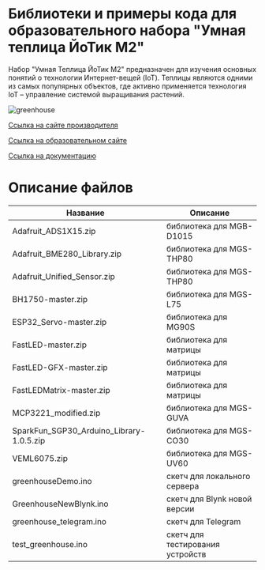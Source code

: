 # Библиотеки и примеры кода для образовательного набора "Умная теплица ЙоТик М2"

Набор "Умная Теплица ЙоТик М2" предназначен для изучения основных понятий о технологии Интернет-вещей (IoT). Теплицы являются одними из самых популярных объектов, где активно применяется технология IoT – управление системой выращивания растений.

![greenhouse](https://mgbot.ru/upload/iblock/eb4/twfprv0w00sx4u4mv4nn6rmpgzruqhu9.jpg)

[Ссылка на сайте производителя](https://mgbot.ru/catalog/obrazovatelnye_nabory_iot/nabor_umnaya_teplitsa_yotik_m2/)

[Ссылка на образовательном сайте](https://мгбот.рф/podrobno#greenhouse)

[Ссылка на документацию](https://books.mgbot.ru/doc/green.zip)

# Описание файлов

| Название    | Описание |
| ----------- | -----------|
|Adafruit_ADS1X15.zip   | библиотека для  MGB-D1015|
| Adafruit_BME280_Library.zip      | библиотека для MGS-THP80 |
| Adafruit_Unified_Sensor.zip     | библиотека для MGS-THP80 |
| BH1750-master.zip    | библиотека для MGS-L75 |
| ESP32_Servo-master.zip   | библиотека для MG90S |
| FastLED-master.zip  | библиотека для матрицы |
| FastLED-GFX-master.zip    |библиотека для матрицы|
| FastLEDMatrix-master.zip   | библиотека для матрицы|
| MCP3221_modified.zip   | библиотека для MGS-GUVA|
|SparkFun_SGP30_Arduino_Library-1.0.5.zip | библиотека для MGS-CO30|
| VEML6075.zip   |библиотека для MGS-UV60|
| greenhouseDemo.ino  | скетч для локального сервера|
| GreenhouseNewBlynk.ino  | скетч для Blynk новой версии|
| greenhouse_telegram.ino   | скетч для Telegram|
| test_greenhouse.ino   | скетч для тестирования устройств|
